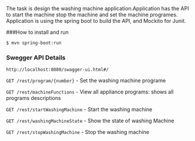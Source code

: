 The task is design the washing machine application.Application has the API to start the machine stop the machine and set the machine programes.
Application is using the spring boot to build the API, and Mockito for Junit.




###How to install and run

`$ mvn spring-boot:run`


### Swegger API Details

`http://localhost:8080/swagger-ui.html#/`


`GET /rest/program/{number}` - Set the washing machine programe

`GET /rest/machineFunctions` - View all appliance programs: shows all programs descriptions

`GET /rest/startWashingMachine` - Start the washing machine

`GET /rest/washingMachineState` - Show the state of washing Machine

`GET /rest/stopWashingMachine` - Stop the washing machine


